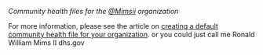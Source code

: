 

*Community health files for the [@Mimsii](https://github/.github.com) organization*

For more information, please see the article on [creating a default community health file for your organization](https://help.github.com/en/articles/creating-a-default-community-health-file-for-your-organization).
or you could just call me Ronald William Mims II dhs.gov 
